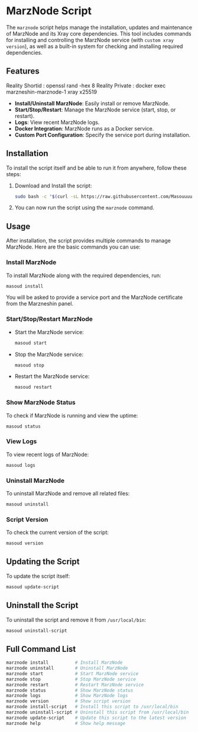 # MarzNode Script

The `marznode` script helps manage the installation, updates and maintenance of MarzNode and its Xray core dependencies. This tool includes commands for installing and controlling the MarzNode service (with `custom xray version`), as well as a built-in system for checking and installing required dependencies.

## Features

Reality Shortid : openssl rand -hex 8
Reality Private : docker exec marzneshin-marznode-1 xray x25519


- **Install/Uninstall MarzNode**: Easily install or remove MarzNode.
- **Start/Stop/Restart**: Manage the MarzNode service (start, stop, or restart).
- **Logs**: View recent MarzNode logs.
- **Docker Integration**: MarzNode runs as a Docker service.
- **Custom Port Configuration**: Specify the service port during installation.

## Installation

To install the script itself and be able to run it from anywhere, follow these steps:

1. Download and Install the script:
    ```bash
    sudo bash -c "$(curl -sL https://raw.githubusercontent.com/Masouuuuuuud/Masoud-Marz/refs/heads/main/install.sh)" @ install-script
    ```

2. You can now run the script using the `marznode` command.

## Usage

After installation, the script provides multiple commands to manage MarzNode. Here are the basic commands you can use:

### Install MarzNode

To install MarzNode along with the required dependencies, run:
```bash
masoud install
```
You will be asked to provide a service port and the MarzNode certificate from the Marzneshin panel.

### Start/Stop/Restart MarzNode

- Start the MarzNode service:
    ```bash
    masoud start
    ```
- Stop the MarzNode service:
    ```bash
    masoud stop
    ```
- Restart the MarzNode service:
    ```bash
    masoud restart
    ```

### Show MarzNode Status

To check if MarzNode is running and view the uptime:
```bash
masoud status
```

### View Logs

To view recent logs of MarzNode:
```bash
masoud logs
```

### Uninstall MarzNode

To uninstall MarzNode and remove all related files:
```bash
masoud uninstall
```

### Script Version

To check the current version of the script:
```bash
masoud version
```

## Updating the Script

To update the script itself:
```bash
masoud update-script
```

## Uninstall the Script

To uninstall the script and remove it from `/usr/local/bin`:
```bash
masoud uninstall-script
```

## Full Command List

```bash
marznode install          # Install MarzNode
marznode uninstall        # Uninstall MarzNode
marznode start            # Start MarzNode service
marznode stop             # Stop MarzNode service
marznode restart          # Restart MarzNode service
marznode status           # Show MarzNode status
marznode logs             # Show MarzNode logs
marznode version          # Show script version
marznode install-script   # Install this script to /usr/local/bin
marznode uninstall-script # Uninstall this script from /usr/local/bin
marznode update-script    # Update this script to the latest version
marznode help             # Show help message
```

